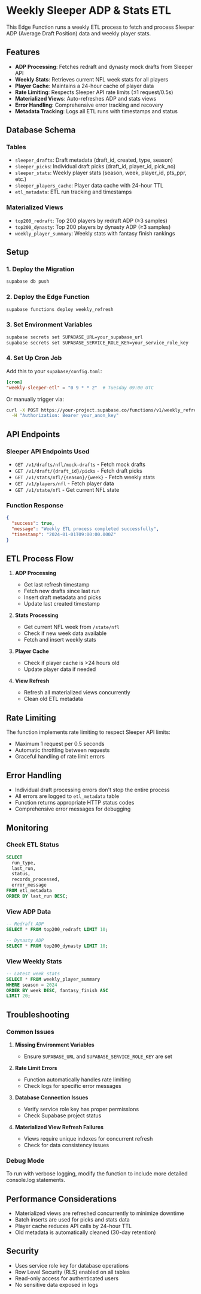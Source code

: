 # Weekly Sleeper ADP & Stats ETL

This Edge Function runs a weekly ETL process to fetch and process Sleeper ADP (Average Draft Position) data and weekly player stats.

## Features

- **ADP Processing**: Fetches redraft and dynasty mock drafts from Sleeper API
- **Weekly Stats**: Retrieves current NFL week stats for all players
- **Player Cache**: Maintains a 24-hour cache of player data
- **Rate Limiting**: Respects Sleeper API rate limits (≤1 request/0.5s)
- **Materialized Views**: Auto-refreshes ADP and stats views
- **Error Handling**: Comprehensive error tracking and recovery
- **Metadata Tracking**: Logs all ETL runs with timestamps and status

## Database Schema

### Tables
- `sleeper_drafts`: Draft metadata (draft_id, created, type, season)
- `sleeper_picks`: Individual draft picks (draft_id, player_id, pick_no)
- `sleeper_stats`: Weekly player stats (season, week, player_id, pts_ppr, etc.)
- `sleeper_players_cache`: Player data cache with 24-hour TTL
- `etl_metadata`: ETL run tracking and timestamps

### Materialized Views
- `top200_redraft`: Top 200 players by redraft ADP (≥3 samples)
- `top200_dynasty`: Top 200 players by dynasty ADP (≥3 samples)
- `weekly_player_summary`: Weekly stats with fantasy finish rankings

## Setup

### 1. Deploy the Migration

```bash
supabase db push
```

### 2. Deploy the Edge Function

```bash
supabase functions deploy weekly_refresh
```

### 3. Set Environment Variables

```bash
supabase secrets set SUPABASE_URL=your_supabase_url
supabase secrets set SUPABASE_SERVICE_ROLE_KEY=your_service_role_key
```

### 4. Set Up Cron Job

Add this to your `supabase/config.toml`:

```toml
[cron]
"weekly-sleeper-etl" = "0 9 * * 2"  # Tuesday 09:00 UTC
```

Or manually trigger via:

```bash
curl -X POST https://your-project.supabase.co/functions/v1/weekly_refresh \
  -H "Authorization: Bearer your_anon_key"
```

## API Endpoints

### Sleeper API Endpoints Used

- `GET /v1/drafts/nfl/mock-drafts` - Fetch mock drafts
- `GET /v1/draft/{draft_id}/picks` - Fetch draft picks
- `GET /v1/stats/nfl/{season}/{week}` - Fetch weekly stats
- `GET /v1/players/nfl` - Fetch player data
- `GET /v1/state/nfl` - Get current NFL state

### Function Response

```json
{
  "success": true,
  "message": "Weekly ETL process completed successfully",
  "timestamp": "2024-01-01T09:00:00.000Z"
}
```

## ETL Process Flow

1. **ADP Processing**
   - Get last refresh timestamp
   - Fetch new drafts since last run
   - Insert draft metadata and picks
   - Update last created timestamp

2. **Stats Processing**
   - Get current NFL week from `/state/nfl`
   - Check if new week data available
   - Fetch and insert weekly stats

3. **Player Cache**
   - Check if player cache is >24 hours old
   - Update player data if needed

4. **View Refresh**
   - Refresh all materialized views concurrently
   - Clean old ETL metadata

## Rate Limiting

The function implements rate limiting to respect Sleeper API limits:
- Maximum 1 request per 0.5 seconds
- Automatic throttling between requests
- Graceful handling of rate limit errors

## Error Handling

- Individual draft processing errors don't stop the entire process
- All errors are logged to `etl_metadata` table
- Function returns appropriate HTTP status codes
- Comprehensive error messages for debugging

## Monitoring

### Check ETL Status

```sql
SELECT 
  run_type,
  last_run,
  status,
  records_processed,
  error_message
FROM etl_metadata 
ORDER BY last_run DESC;
```

### View ADP Data

```sql
-- Redraft ADP
SELECT * FROM top200_redraft LIMIT 10;

-- Dynasty ADP  
SELECT * FROM top200_dynasty LIMIT 10;
```

### View Weekly Stats

```sql
-- Latest week stats
SELECT * FROM weekly_player_summary 
WHERE season = 2024 
ORDER BY week DESC, fantasy_finish ASC 
LIMIT 20;
```

## Troubleshooting

### Common Issues

1. **Missing Environment Variables**
   - Ensure `SUPABASE_URL` and `SUPABASE_SERVICE_ROLE_KEY` are set

2. **Rate Limit Errors**
   - Function automatically handles rate limiting
   - Check logs for specific error messages

3. **Database Connection Issues**
   - Verify service role key has proper permissions
   - Check Supabase project status

4. **Materialized View Refresh Failures**
   - Views require unique indexes for concurrent refresh
   - Check for data consistency issues

### Debug Mode

To run with verbose logging, modify the function to include more detailed console.log statements.

## Performance Considerations

- Materialized views are refreshed concurrently to minimize downtime
- Batch inserts are used for picks and stats data
- Player cache reduces API calls by 24-hour TTL
- Old metadata is automatically cleaned (30-day retention)

## Security

- Uses service role key for database operations
- Row Level Security (RLS) enabled on all tables
- Read-only access for authenticated users
- No sensitive data exposed in logs 